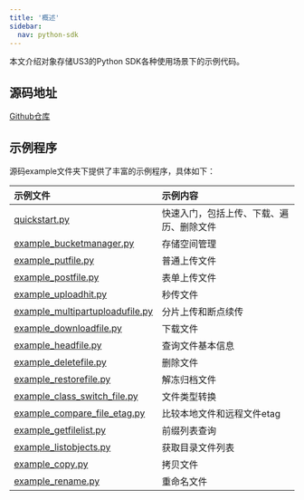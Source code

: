 ```yaml
---  
title: '概述'
sidebar:
  nav: python-sdk
---
```



本文介绍对象存储US3的Python SDK各种使用场景下的示例代码。

## 源码地址

[Github仓库](https://github.com/ucloud/ufile-sdk-python)

## 示例程序

源码example文件夹下提供了丰富的示例程序，具体如下：

| 示例文件                                                     | 示例内容                                 |
| :----------------------------------------------------------- | :--------------------------------------- |
| [quickstart.py](https://github.com/ucloud/ufile-sdk-python/blob/master/examples/quickstart.py) | 快速入门，包括上传、下载、遍历、删除文件 |
| [example_bucketmanager.py](https://github.com/ucloud/ufile-sdk-python/blob/master/examples/example_bucketmanager.py) | 存储空间管理                             |
| [example_putfile.py](https://github.com/ucloud/ufile-sdk-python/blob/master/examples/example_putfile.py) | 普通上传文件                             |
| [example_postfile.py](https://github.com/ucloud/ufile-sdk-python/blob/master/examples/example_postfile.py) | 表单上传文件                             |
| [example_uploadhit.py](https://github.com/ucloud/ufile-sdk-python/blob/master/examples/example_uploadhit.py) | 秒传文件                                 |
| [example_multipartuploadufile.py](https://github.com/ucloud/ufile-sdk-python/blob/master/examples/example_multipartuploadufile.py) | 分片上传和断点续传                       |
| [example_downloadfile.py](https://github.com/ucloud/ufile-sdk-python/blob/master/examples/example_downloadfile.py) | 下载文件                                 |
| [example_headfile.py](https://github.com/ucloud/ufile-sdk-python/blob/master/examples/example_headfile.py) | 查询文件基本信息                         |
| [example_deletefile.py](https://github.com/ucloud/ufile-sdk-python/blob/master/examples/example_deletefile.py) | 删除文件                                 |
| [example_restorefile.py](https://github.com/ucloud/ufile-sdk-python/blob/master/examples/example_restorefile.py) | 解冻归档文件                             |
| [example_class_switch_file.py](https://github.com/ucloud/ufile-sdk-python/blob/master/examples/example_class_switch_file.py) | 文件类型转换                             |
| [example_compare_file_etag.py](https://github.com/ucloud/ufile-sdk-python/blob/master/examples/example_compare_file_etag.py) | 比较本地文件和远程文件etag               |
| [example_getfilelist.py](https://github.com/ucloud/ufile-sdk-python/blob/master/examples/example_getfilelist.py) | 前缀列表查询                             |
| [example_listobjects.py](https://github.com/ucloud/ufile-sdk-python/blob/master/examples/example_listobjects.py) | 获取目录文件列表                         |
| [example_copy.py](https://github.com/ucloud/ufile-sdk-python/blob/master/examples/example_copy.py) | 拷贝文件                                 |
| [example_rename.py](https://github.com/ucloud/ufile-sdk-python/blob/master/examples/example_rename.py) | 重命名文件                               |
